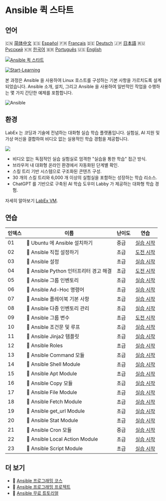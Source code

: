 # Ansible 퀵 스타트

## 언어

🇨🇳 [简体中文](README_zh.md) 🇪🇸 [Español](README_es.md) 🇫🇷 [Français](README_fr.md) 🇩🇪 [Deutsch](README_de.md) 🇯🇵 [日本語](README_ja.md) 🇷🇺 [Русский](README_ru.md) 🇰🇷 [한국어](README_ko.md) 🇧🇷 [Português](README_pt.md) 🇺🇸 [English](README.md) 

[![Ansible 퀵 스타트](https://cover-creator.labex.io/quick-start-with-ansible.png?lang=ko)](https://labex.io/ko/courses/quick-start-with-ansible)

[![Start-Learning](https://img.shields.io/badge/Start-Learning-whitesmoke?style=for-the-badge)](https://labex.io/ko/courses/quick-start-with-ansible)

본 과정은 Ansible 을 사용하여 Linux 호스트를 구성하는 기본 사항을 가르치도록 설계되었습니다. Ansible 소개, 설치, 그리고 Ansible 을 사용하여 일반적인 작업을 수행하는 몇 가지 간단한 예제를 포함합니다.

![Ansible](https://img.shields.io/badge/Ansible-whitesmoke?style=for-the-badge&logo=ansible)


## 환경

LabEx 는 코딩과 기술에 전념하는 대화형 실습 학습 플랫폼입니다. 실험실, AI 지원 및 가상 머신을 결합하여 비디오 없는 실용적인 학습 경험을 제공합니다.

![](https://tutorial-screenshot.getvm.io/images/vm-1725247253.png)

- 비디오 없는 독점적인 실습 실험실로 엄격한 "실습을 통한 학습" 접근 방식.
- 브라우저 내 대화형 온라인 환경에서 자동화된 단계별 확인.
- 스킬 트리 기반 시스템으로 구조화된 콘텐츠 구성.
- 30 개의 스킬 트리와 6,000 개 이상의 실험실을 포함하는 성장하는 학습 리소스.
- ChatGPT 를 기반으로 구축된 AI 학습 도우미 Labby 가 제공하는 대화형 학습 경험.

자세히 알아보기 [LabEx VM](https://support.labex.io/using-labex/virtual-machine).

## 연습

|   인덱스 | 이름                                   | 난이도   | 연습                                                                                                                              |
|----------|----------------------------------------|----------|-----------------------------------------------------------------------------------------------------------------------------------|
|       01 | 📖 Ubuntu 에 Ansible 설치하기          | 중급     | <a target='_blank' href='https://labex.io/ko/tutorials/ansible-ansible-installation-on-ubuntu-67172'>실습 시작</a>                |
|       02 | 🎯 Ansible 직접 설정하기               | 초급     | <a target='_blank' href='https://labex.io/ko/tutorials/ansible-setup-ansible-by-yourself-390383'>도전 시작</a>                    |
|       03 | 📖 Ansible 설정                        | 초급     | <a target='_blank' href='https://labex.io/ko/tutorials/ansible-ansible-configuration-390437'>실습 시작</a>                        |
|       04 | 🎯 Ansible Python 인터프리터 경고 해결 | 초급     | <a target='_blank' href='https://labex.io/ko/tutorials/ansible-resolving-ansible-python-interpreter-warning-390490'>도전 시작</a> |
|       05 | 📖 Ansible 그룹 인벤토리               | 초급     | <a target='_blank' href='https://labex.io/ko/tutorials/ansible-ansible-groups-inventory-290160'>실습 시작</a>                     |
|       06 | 📖 Ansible Ad-Hoc 명령어               | 초급     | <a target='_blank' href='https://labex.io/ko/tutorials/ansible-ansible-ad-hoc-commands-390441'>실습 시작</a>                      |
|       07 | 📖 Ansible 플레이북 기본 사항          | 초급     | <a target='_blank' href='https://labex.io/ko/tutorials/ansible-ansible-playbook-basics-390426'>실습 시작</a>                      |
|       08 | 📖 Ansible 다중 인벤토리 관리          | 초급     | <a target='_blank' href='https://labex.io/ko/tutorials/ansible-manage-multiple-ansible-inventories-290193'>실습 시작</a>          |
|       09 | 🎯 Ansible 그룹 변수                   | 초급     | <a target='_blank' href='https://labex.io/ko/tutorials/ansible-ansible-group-variables-96690'>도전 시작</a>                       |
|       10 | 📖 Ansible 조건문 및 루프              | 초급     | <a target='_blank' href='https://labex.io/ko/tutorials/ansible-ansible-conditionals-and-loops-390455'>실습 시작</a>               |
|       11 | 📖 Ansible Jinja2 템플릿               | 초급     | <a target='_blank' href='https://labex.io/ko/tutorials/ansible-ansible-jinja2-templates-390470'>실습 시작</a>                     |
|       12 | 📖 Ansible Roles                       | 초급     | <a target='_blank' href='https://labex.io/ko/tutorials/ansible-ansible-roles-390467'>실습 시작</a>                                |
|       13 | 📖 Ansible Command 모듈                | 초급     | <a target='_blank' href='https://labex.io/ko/tutorials/ansible-ansible-command-module-290161'>실습 시작</a>                       |
|       14 | 📖 Ansible Shell Module                | 초급     | <a target='_blank' href='https://labex.io/ko/tutorials/ansible-ansible-shell-module-289409'>실습 시작</a>                         |
|       15 | 📖 Ansible Apt Module                  | 초급     | <a target='_blank' href='https://labex.io/ko/tutorials/ansible-ansible-apt-module-289651'>실습 시작</a>                           |
|       16 | 📖 Ansible Copy 모듈                   | 초급     | <a target='_blank' href='https://labex.io/ko/tutorials/ansible-ansible-copy-module-289653'>실습 시작</a>                          |
|       17 | 📖 Ansible File Module                 | 초급     | <a target='_blank' href='https://labex.io/ko/tutorials/ansible-ansible-file-module-289654'>실습 시작</a>                          |
|       18 | 📖 Ansible Fetch Module                | 초급     | <a target='_blank' href='https://labex.io/ko/tutorials/ansible-ansible-fetch-module-290159'>실습 시작</a>                         |
|       19 | 📖 Ansible get_url Module              | 초급     | <a target='_blank' href='https://labex.io/ko/tutorials/ansible-ansible-get-url-module-290188'>실습 시작</a>                       |
|       20 | 📖 Ansible Stat Module                 | 초급     | <a target='_blank' href='https://labex.io/ko/tutorials/ansible-ansible-stat-module-290192'>실습 시작</a>                          |
|       21 | 📖 Ansible Cron 모듈                   | 중급     | <a target='_blank' href='https://labex.io/ko/tutorials/ansible-ansible-cron-module-290157'>실습 시작</a>                          |
|       22 | 📖 Ansible Local Action Module         | 초급     | <a target='_blank' href='https://labex.io/ko/tutorials/ansible-ansible-local-action-module-290189'>실습 시작</a>                  |
|       23 | 📖 Ansible Script Module               | 초급     | <a target='_blank' href='https://labex.io/ko/tutorials/ansible-ansible-script-module-289411'>실습 시작</a>                        |

## 더 보기

- 🔗 [Ansible 프로그래밍 코스](https://github.com/labex-labs/awesome-programming-courses)
- 🔗 [Ansible 프로그래밍 프로젝트](https://github.com/labex-labs/awesome-programming-projects)
- 🔗 [Ansible 무료 튜토리얼](https://github.com/labex-labs/ansible-free-tutorials)

